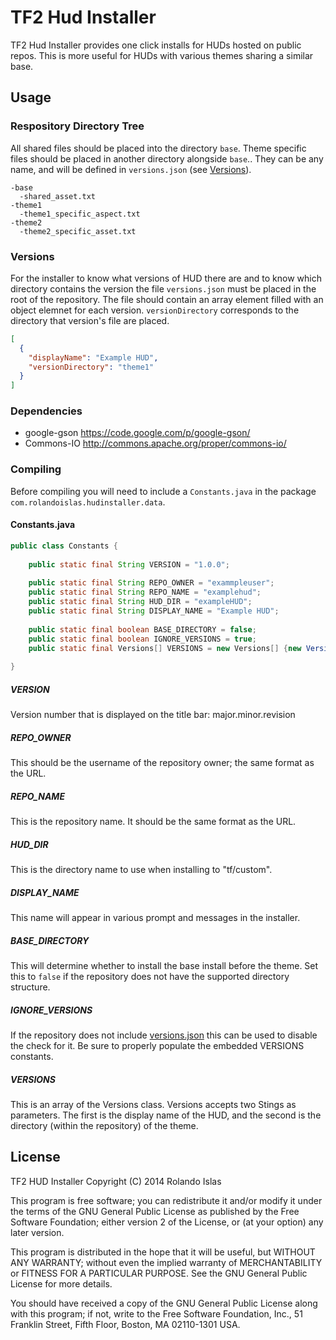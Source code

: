 TF2 Hud Installer
=================

TF2 Hud Installer provides one click installs for HUDs hosted on public repos. This is more useful for HUDs with various themes sharing a similar base.

## Usage

### Respository Directory Tree

All shared files should be placed into the directory `base`. Theme specific files should be placed in another directory alongside `base`.. They can be any name, and will be defined in `versions.json` (see [Versions](#versions)).

```
-base
  -shared_asset.txt
-theme1
  -theme1_specific_aspect.txt
-theme2
  -theme2_specific_asset.txt
```

### Versions

For the installer to know what versions of HUD there are and to know which directory contains the version the file `versions.json` must be placed in the root of the repository. The file should contain an array element filled with an object elemnet for each version. `versionDirectory` corresponds to the directory that version's file are placed.

```JSON
[
  {
    "displayName": "Example HUD",
    "versionDirectory": "theme1"
  }
]
```

### Dependencies

- google-gson https://code.google.com/p/google-gson/ 
- Commons-IO http://commons.apache.org/proper/commons-io/

### Compiling

Before compiling you will need to include a `Constants.java` in the package `com.rolandoislas.hudinstaller.data`.

#### Constants.java

```Java
public class Constants {
	
	public static final String VERSION = "1.0.0";
	
	public static final String REPO_OWNER = "exammpleuser";
	public static final String REPO_NAME = "examplehud";
	public static final String HUD_DIR = "exampleHUD";
	public static final String DISPLAY_NAME = "Example HUD";
	
	public static final boolean BASE_DIRECTORY = false;
	public static final boolean IGNORE_VERSIONS = true;
	public static final Versions[] VERSIONS = new Versions[] {new Versions("Example HUD", "theme1")};
	
}
```

##### VERSION

Version number that is displayed on the title bar: major.minor.revision

##### REPO_OWNER

This should be the username of the repository owner; the same format as the URL.

##### REPO_NAME

This is the repository name. It should be the same format as the URL.

##### HUD_DIR

This is the directory name to use when installing to "tf/custom".

##### DISPLAY_NAME

This name will appear in various prompt and messages in the installer.

##### BASE_DIRECTORY

This will determine whether to install the base install before the theme. Set this to `false` if the repository does not have the supported directory structure.

##### IGNORE_VERSIONS

If the repository does not include [versions.json](#versions) this can be used to disable the check for it. Be sure to properly populate the embedded VERSIONS constants.

##### VERSIONS

This is an array of the Versions class. Versions accepts two Stings as parameters. The first is the display name of the HUD, and the second is the directory (within the repository) of the theme.

## License

TF2 HUD Installer
Copyright (C) 2014 Rolando Islas

This program is free software; you can redistribute it and/or modify
it under the terms of the GNU General Public License as published by
the Free Software Foundation; either version 2 of the License, or
(at your option) any later version.

This program is distributed in the hope that it will be useful,
but WITHOUT ANY WARRANTY; without even the implied warranty of
MERCHANTABILITY or FITNESS FOR A PARTICULAR PURPOSE.  See the
GNU General Public License for more details.

You should have received a copy of the GNU General Public License along
with this program; if not, write to the Free Software Foundation, Inc.,
51 Franklin Street, Fifth Floor, Boston, MA 02110-1301 USA.